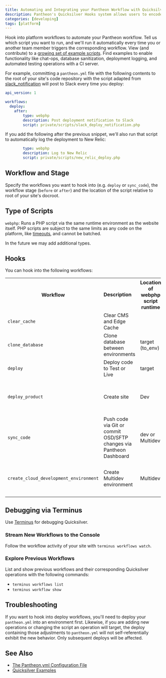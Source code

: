 ```yaml
---
title: Automating and Integrating your Pantheon Workflow with Quicksilver Platform Hooks
description: Pantheon's Quicksilver Hooks system allows users to encode reactions to specific platform workflows, enabling the functionality professionals expect, including chat-ops, database sanitization, deployment logging, and initiating automated testing operations with a CI server.
categories: [developing]
tags: [platform]
---
```


Hook into platform workflows to automate your Pantheon workflow. Tell us which script you want to run, and we'll run it automatically every time you or another team member triggers the corresponding workflow. View (and contribute) to a [growing set of example scripts](https://github.com/pantheon-systems/quicksilver-examples/). Find examples to enable functionality like chat-ops, database sanitization, deployment logging, and automated testing operations with a CI server.

For example, committing a `pantheon.yml` file with the following contents to the root of your site's code repository with the script adapted from [slack_notification](https://github.com/pantheon-systems/quicksilver-examples/tree/master/slack_notification) will post to Slack every time you deploy:

```yaml
api_version: 1

workflows:
  deploy:
    after:
        type: webphp
        description: Post deployment notification to Slack
        script: private/scripts/slack_deploy_notification.php
```

If you add the following after the previous snippet, we'll also run that script to automatically log the deployment to New Relic:

```yaml
        type: webphp
        description: Log to New Relic
        script: private/scripts/new_relic_deploy.php
```

## Workflow and Stage

Specify the workflows you want to hook into (e.g. `deploy` or `sync_code`), the workflow stage (`before` or `after`) and the location of the script relative to root of your site's docroot.

## Type of Scripts

`webphp`: Runs a PHP script via the same runtime environment as the website itself. PHP scripts are subject to the same limits as any code on the platform, like [timeouts](/docs/timeouts/), and cannot be batched.

In the future we may add additional types.

## Hooks

You can hook into the following workflows:

<table class="tg">
  <tr>
    <th><strong>Workflow</strong></th>
    <td><strong>Description</strong></th>
    <th><strong>Location of webphp script runtime</strong></th>
    <th><strong>Note</strong>
  </tr>
  <tr>
    <td><code>clear_cache</code></td>
    <td>Clear CMS and Edge Cache</td>
  </tr>
  <tr>
    <td><code>clone_database</code></td>
    <td>Clone database between environments</td>
    <td>target (to_env)</td>
  </tr>
  <tr>
    <td><code>deploy</code></td>
    <td>Deploy code to Test or Live</td>
    <td>target</td>
  </tr>
  <tr>
    <td><code>deploy_product</code></td>
    <td>Create site</td>
    </td><td>Dev</td>
    <td><code>after</code> stage valid, <code>before</code> stage invalid</td>
  </tr>
  <tr>
    <td><code>sync_code</code></td>
    <td>Push code via Git or commit OSD/SFTP changes via Pantheon Dashboard
    <td>dev or Multidev</td>
  </tr>

  <tr>
    <td><code>create_cloud_development_environment</code></td>
    <td>Create Multidev environment</td>
    <td>Multidev</td>
    <td><code>after</code> stage valid, <code>before</code> stage invalid</td>
  </tr>

</table>


## Debugging via Terminus

Use [Terminus](/docs/terminus) for debugging Quicksilver.

### Stream New Workflows to the Console

Follow the workflow activity of your site with `terminus workflows watch`.

### Explore Previous Workflows

List and show previous workflows and their corresponding Quicksilver operations with the following commands:

* `terminus workflows list`
* `terminus workflow show`


## Troubleshooting

If you want to hook into deploy workflows, you'll need to deploy your `pantheon.yml` into an environment first. Likewise, if you are adding new operations or changing the script an operation will target, the deploy containing those adjustments to `pantheon.yml` will not self-referentially exhibit the new behavior. Only subsequent deploys will be affected.

## See Also

- [The Pantheon.yml Configuration File](/docs/pantheon-yml)
- [Quicksilver Examples](https://github.com/pantheon-systems/quicksilver-examples/)
